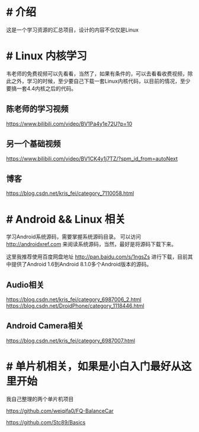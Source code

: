 # # 介绍

这是一个学习资源的汇总项目，设计的内容不仅仅是Linux

# # Linux 内核学习

韦老师的免费视频可以先看看，当然了，如果有条件的，可以去看看收费视频，除此之外，学习的时候，至少要自己下载一套Linux内核代码，以目前的情况，至少要搞一套4.4内核之后的代码。

## 陈老师的学习视频

https://www.bilibili.com/video/BV1Pa4y1e72U?p=10


## 另一个基础视频

https://www.bilibili.com/video/BV1CK4y1j7TZ/?spm_id_from=autoNext

## 博客

https://blog.csdn.net/kris_fei/category_7110058.html


# # Android && Linux 相关

学习Android系统源码，需要掌握系统源码目录。
可以访问 http://androidxref.com 来阅读系统源码，当然，最好是将源码下载下来。

这里我推荐使用百度网盘地址 http://pan.baidu.com/s/1ngsZs 进行下载，目前其中提供了Android 1.6到Android 8.1.0多个Android版本的源码。

##  Audio相关

https://blog.csdn.net/kris_fei/category_6987006_2.html
https://blog.csdn.net/DroidPhone/category_1118446.html

## Android Camera相关

https://blog.csdn.net/kris_fei/category_6987007.html


# # 单片机相关，如果是小白入门最好从这里开始

我自己整理的两个单片机项目

https://github.com/weiqifa0/FQ-BalanceCar

https://github.com/Stc89/Basics
